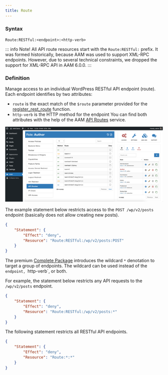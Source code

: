 ```yaml
---
title: Route
---
```


### Syntax

`Route:RESTful:<endpoint>:<http-verb>`

::: info Note!
All API route resources start with the `Route:RESTful:` prefix. It was formed historically, because AAM was used to support XML-RPC endpoints. However, due to several technical constraints, we dropped the support for XML-RPC API in AAM 6.0.0.
:::

### Definition

Manage access to an individual WordPress RESTful API endpoint (route). Each endpoint identifies by two attributes:
- `route` is the exact match of the `$route` parameter provided for the [register_rest_route](https://developer.wordpress.org/reference/functions/register_rest_route/) function.
- `http-verb` is the HTTP method for the endpoint
You can find both attributes with the help of the AAM [API Routes](/plugin/advanced-access-manager/service/api-route) service.

![AAM API Routes](./assets/aam-api-routes.png)

The example statement below restricts access to the `POST /wp/v2/posts` endpoint (basically does not allow creating new posts).

```json
{
    "Statement": {
        "Effect": "deny",
        "Resource": "Route:RESTful:/wp/v2/posts:POST"
    }
}
```

The premium [Complete Package](/premium) introduces the wildcard `*` denotation to target a group of endpoints. The wildcard can be used instead of the `endpoint, `http-verb`, or both.

For example, the statement below restricts any API requests to the `/wp/v2/posts` endpoint.

```json
{
    "Statement": {
        "Effect": "deny",
        "Resource": "Route:RESTful:/wp/v2/posts:*"
    }
}
```

The following statement restricts all RESTful API endpoints.

```json
{
    "Statement": {
        "Effect": "deny",
        "Resource": "Route:*:*"
    }
}
```
